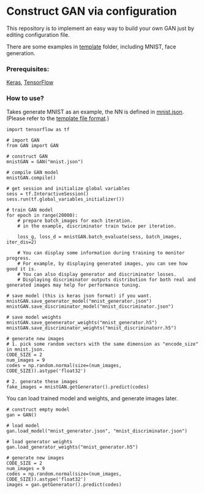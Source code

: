 # Construct GAN via configuration

This repository is to implement an easy way to build your own GAN just by editing configuration file.

There are some examples in [template](./template) folder, including MNIST, face generation.

### Prerequisites:
[Keras](https://keras.io), [TensorFlow](https://www.tensorflow.org)

### How to use?

Takes generate MNIST as an example, the NN is defined in [mnist.json](./template/mnist.json).
 (Please refer to the [template file format](template/README.md).)

```
import tensorflow as tf

# import GAN
from GAN import GAN

# construct GAN
mnistGAN = GAN("mnist.json")

# compile GAN model
mnistGAN.compile()

# get session and initialize global variables
sess = tf.InteractiveSession()
sess.run(tf.global_variables_initializer())

# train GAN model
for epoch in range(20000):
    # prepare batch_images for each iteration.
    # in the example, discriminator train twice per iteration.

    loss_g, loss_d = mnistGAN.batch_evaluate(sess, batch_images, iter_dis=2)

    # You can display some information during training to monitor progress.
    # For example, by displaying generated images, you can see how good it is.
    # You can also display generator and discriminator losses.
    # Displaying discriminator outputs distribution for both real and generated images may help for performance tuning.

# save model (this is keras json format) if you want.
mnistGAN.save_generator_model("mnist_generator.json")
mnistGAN.save_discriminator_model("mnist_discriminator.json")

# save model weights
mnistGAN.save_genenerator_weights("mnist_generator.h5")
mnistGAN.save_discriminator_weights("mnist_discriminatorr.h5")

# generate new images
# 1. pick some random vectors with the same dimension as "encode_size" in mnist.json.
CODE_SIZE = 2
num_images = 9
codes = np.random.normal(size=(num_images, CODE_SIZE)).astype('float32')

# 2. generate these images
fake_images = mnistGAN.getGenerator().predict(codes)
```

You can load trained model and weights, and generate images later.

```
# construct empty model
gan = GAN()

# load model
gan.load_model("mnist_generator.json", "mnist_discriminator.json")

# load generator weights
gan.load_generator_weights("mnist_generator.h5")

# generate new images
CODE_SIZE = 2
num_images = 9
codes = np.random.normal(size=(num_images, CODE_SIZE)).astype('float32')
images = gan.getGenerator().predict(codes)
```
